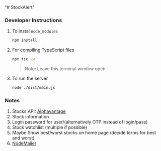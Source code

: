 "# StockAlert" 


### Developer Instructions

1) To instal `node_modules`
    ```BASH
    npm install
    ```
1) For compiling TypeScript files
    ```BASH
    npx tsc -w
    ```
    > Note: Leave this terminal window open
1) To run the server
    ```BASH
    node ./dist/main.js
    ```

### Notes
1) Stocks API: [Alphavantage](https://www.alphavantage.co/documentation/)
1) Stock information
1) Login password for user/(alternatively OTP instead of login/pass)
1) Stock watchlist (multiple if possible)
1) Maybe Show best/worst stocks on home page (decide terms for best and worst)
1) [NodeMailer](https://www.w3schools.com/nodejs/nodejs_email.asp)
